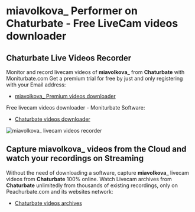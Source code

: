 # miavolkova_ Performer on Chaturbate - Free LiveCam videos downloader

## Chaturbate Live Videos Recorder

Monitor and record livecam videos of **miavolkova_** from **Chaturbate** with Moniturbate.com
Get a premium trial for free by just and only registering with your Email address:
* [miavolkova_ Premium videos downloader](https://moniturbate.com/request-demo-licence-key.html)

Free livecam videos downloader - Moniturbate Software:
* [Chaturbate videos downloader](https://moniturbate.com/moniturbate-download-software.html)

![miavolkova_ livecam videos recorder](https://peachurnet.com/templates/moniturbate-software.png)


## Capture miavolkova_ videos from the Cloud and watch your recordings on Streaming

Without the need of downloading a software, capture **miavolkova_** livecam videos from **Chaturbate** 100% online.
Watch Livecam archives from **Chaturbate** unlimitedly from thousands of existing recordings, only on Peachurbate.com and its websites network:
* [Chaturbate videos archives](https://peachurnet.com/)